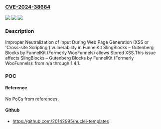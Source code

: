 ### [CVE-2024-38684](https://cve.mitre.org/cgi-bin/cvename.cgi?name=CVE-2024-38684)
![](https://img.shields.io/static/v1?label=Product&message=SlingBlocks%20%E2%80%93%20Gutenberg%20Blocks%20by%20FunnelKit%20(Formerly%20WooFunnels)&color=blue)
![](https://img.shields.io/static/v1?label=Version&message=n%2Fa&color=blue)
![](https://img.shields.io/static/v1?label=Vulnerability&message=CWE-79%20Improper%20Neutralization%20of%20Input%20During%20Web%20Page%20Generation%20(XSS%20or%20'Cross-site%20Scripting')&color=brighgreen)

### Description

Improper Neutralization of Input During Web Page Generation (XSS or 'Cross-site Scripting') vulnerability in FunnelKit SlingBlocks – Gutenberg Blocks by FunnelKit (Formerly WooFunnels) allows Stored XSS.This issue affects SlingBlocks – Gutenberg Blocks by FunnelKit (Formerly WooFunnels): from n/a through 1.4.1.

### POC

#### Reference
No PoCs from references.

#### Github
- https://github.com/20142995/nuclei-templates

